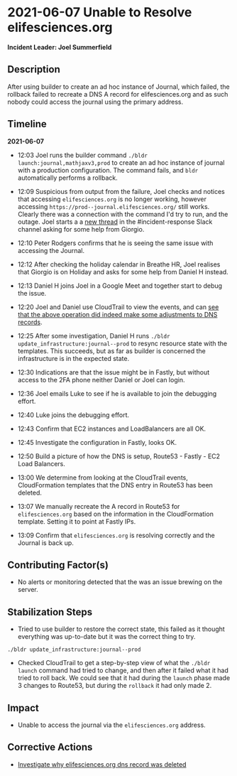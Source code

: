 # 2021-06-07 Unable to Resolve elifesciences.org

**Incident Leader: Joel Summerfield**

## Description

After using builder to create an ad hoc instance of Journal, which failed, the rollback failed to recreate a DNS A record for elifesciences.org and as such nobody could access the journal using the primary address.

## Timeline

**2021-06-07**

- 12:03 Joel runs the builder command `./bldr launch:journal,mathjaxv3,prod` to create an ad hoc instance of journal with a production configuration. The command fails, and `bldr` automatically performs a rollback.

- 12:09 Suspicious from output from the failure, Joel checks and notices that accessing `elifesciences.org` is no longer working, however accessing `https://prod--journal.elifesciences.org/` still works. Clearly there was a connection with the command I'd try to run, and the outage. Joel starts a  a [new thread](https://elifesciences.slack.com/archives/C6N559E2F/p1623064161001500) in the #incident-response Slack channel asking for some help from Giorgio.

- 12:10 Peter Rodgers confirms that he is seeing the same issue with accessing the Journal.

- 12:12 After checking the holiday calendar in Breathe HR, Joel realises that Giorgio is on Holiday and asks for some help from Daniel H instead.

- 12:13 Daniel H joins Joel in a Google Meet and together start to debug the issue.

- 12:20 Joel and Daniel use CloudTrail to view the events, and can [see that the above operation did indeed make some adjustments to DNS records](https://console.aws.amazon.com/cloudtrail/home?region=us-east-1#/events/a8877f8f-c35f-463b-bd10-5feaafb7c9340).

- 12:25 After some investigation, Daniel H runs `./bldr update_infrastructure:journal--prod` to resync resource state with the templates. This succeeds, but as far as builder is concerned the infrastructure is in the expected state.

- 12:30 Indications are that the issue might be in Fastly, but without access to the 2FA phone neither Daniel or Joel can login.

- 12:36 Joel emails Luke to see if he is available to join the debugging effort.

- 12:40 Luke joins the debugging effort.

- 12:43 Confirm that EC2 instances and LoadBalancers are all OK.

- 12:45 Investigate the configuration in Fastly, looks OK.

- 12:50 Build a picture of how the DNS is setup, Route53 - Fastly - EC2 Load Balancers.

- 13:00 We determine from looking at the CloudTrail events, CloudFormation templates that the DNS entry in Route53 has been deleted.

- 13:07 We manually recreate the A record in Route53 for `elifesciences.org` based on the information in the CloudFormation template. Setting it to point at Fastly IPs.

- 13:09 Confirm that `elifesciences.org` is resolving correctly and the Journal is back up.

## Contributing Factor(s)

- No alerts or monitoring detected that the was an issue brewing on the server.

## Stabilization Steps

- Tried to use builder to restore the correct state, this failed as it thought everything was up-to-date but it was the correct thing to try.

```
./bldr update_infrastructure:journal--prod
```

- Checked CloudTrail to get a step-by-step view of what the `./bldr launch` command had tried to change, and then after it failed what it had tried to roll back. We could see that it had during the `launch` phase made 3 changes to Route53, but during the `rollback` it had only made 2.

## Impact

- Unable to access the journal via the `elifesciences.org` address.

## Corrective Actions

- [Investigate why elifesciences.org dns record was deleted](https://github.com/elifesciences/issues/issues/6713)
